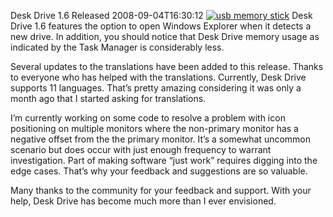 Desk Drive 1.6 Released
2008-09-04T16:30:12
[![usb memory stick](/cdn/images/blog/DeskDrive1.6Released_974A/usb.jpg)](/deskdrive) Desk Drive 1.6 features the option to open Windows Explorer when it detects a new drive. In addition, you should notice that Desk Drive memory usage as indicated by the Task Manager is considerably less.

Several updates to the translations have been added to this release. Thanks to everyone who has helped with the translations. Currently, Desk Drive supports 11 languages. That’s pretty amazing considering it was only a month ago that I started asking for translations.

I’m currently working on some code to resolve a problem with icon positioning on multiple monitors where the non-primary monitor has a negative offset from the the primary monitor. It’s a somewhat uncommon scenario but does occur with just enough frequency to warrant investigation. Part of making software “just work” requires digging into the edge cases. That’s why your feedback and suggestions are so valuable. 

Many thanks to the community for your feedback and support. With your help, Desk Drive has become much more than I ever envisioned.
